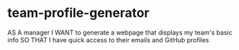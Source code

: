 # team-profile-generator
AS A manager I WANT to generate a webpage that displays my team's basic info SO THAT I have quick access to their emails and GitHub profiles

